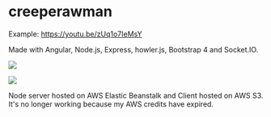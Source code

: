 # creeperawman
Example: https://youtu.be/zUq1o7IeMsY

Made with Angular, Node.js, Express, howler.js, Bootstrap 4 and Socket.IO.

<img src="https://lh3.googleusercontent.com/Ftg9TrIXSOQzF4xCttCw0ACLSIu6vYFKNL59WNVaC6isQXKqrWLVU-rO0Az44YLOu9kytJieHIVHvOCwOGzqfYkJVIbC8lr4rlnLAzBGXbhAiXDSGj0LhnQGifoBq74ttdWAR591hHKcXgdqCgwsD8ajyUJDAUq3hJfQegImZW5-FPRiYbZlKBPnlfoqHn5aBa8AO_gr3-I32UKDUSSNjFkSIo_x24XZm_2mhOkAN0WCg4DLDEii9AhFWLtSq0CYqNSRoqKa64m3NSnzCdU6h1TT1ddyq4CbLXJsJm2-gVtH4JradsvJNnAgpwhc3ZA64H7c-0MWKEQBhtPOPJJGuL59j-JuuTvUx0q9xoMCiHNwYylTPhWU21XL_qLu9_mEqxf5hPYa3EBv78a6GhHiq2O1pIlaJdUprBI6Cr2QEaW4fWUyFE8lWBjLlKWEoXYmH_arEnhVV0ScJ8N9XaHJ93BthVxxnI1QE7UGxOwFgdf9rBQodiMWx-4Ljdp85GDiIn3SIJsu8-sMupk3mLecGwjdyEdep3_Q1NNGkF7xe7cNk4p2BBVLlRMqnAq-ENIThx-9px4MedrA6oKCHB5h5GLtpKOTqOYqEaBKNKF4vg8hVqZBTXkkxKAk9iTRDsEfKwnybiFGLlwnaoK5ocQI2aazSxr0Y4ZqMybDmNk2slTVSwY6FkhHu3MvsoRfxFThvFA=s1170-w1170-h657-no"></img>

<img src="https://lh3.googleusercontent.com/9GgSPibYOQ92uLScgTpG7X3xPPXX0Rp94f7HaywWs6QuOJ5VJe2x886OmqVS_GQACZID5UzAs65_oIc5TgZM-jHJFM6lGYnKZe8ByQiHTjdmA1JL9ct2GFG0eklRS4iouOlgsr97X2h7AADd9ZUOJlR68NjmEJNrLjhW9e2Dt5Us4EHUimGDXiKvUHZqRr8YMs-D-_9NTFC2O4rjAXSp22JFNVFfPBCHdlkjFF-GPD-kJ54Ks7kweE_HA-WQboT17bHXcB9ILV9wRKDF2yhac_cLG_92vMaas4yoFKoGnB9-4jFZd9tHF58yQUfZHuu_LjBN9K7ZxZxCSXGeUjL6hr-YCmrg9l5WB9FCu7EViZXJejWh60x_GVEBOSveRsbC35ystxZUG2KtYwdFX7ZWonBzDivNOUJ4dNM8-W_isYzVub52O91UB7a9HP18GxzUVYXoRGFtGh2Ew2sb8e517odffzwqBoW24dUJI9mvKN5hS3YMHDmu-OzyxEE2iJ1SWEau9aC5RMzPVktS12I1LIeiJSgna5MT_Iuf-UtL9PiBlkoCkwQgamjXLqPO4XXU3yWbplyNBhARLMK0LruzS6_dVoD8kkaZcHFaspqM4JqotXBu5g6Ht2eGGHKvjaXLhIkaRPbSQoJANFWrmAQIGSCsT-ZSkrPhqxBoUf7dhRuzKv4l044NZyDbikM=s1170-w1170-h657-no"></img>

Node server hosted on AWS Elastic Beanstalk and Client hosted on AWS S3. It's no longer working because my AWS credits have expired.
